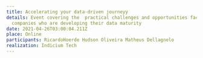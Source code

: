 ```yaml
---
title: Accelerating your data-driven journeyy
details: Event covering the  practical challenges and opportunities faced by
  companies who are developing their data maturity
date: 2021-04-26T03:00:04.211Z
place: Online
participants: RicardoHoerde Hudson Oliveira Matheus Dellagnelo
realization: Indicium Tech
---
```

